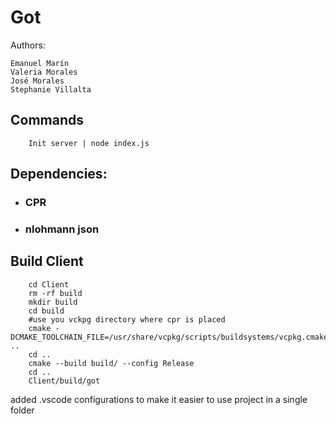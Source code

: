 # Got

Authors:

    Emanuel Marín
    Valeria Morales
    José Morales
    Stephanie Villalta
    
## Commands

        Init server | node index.js

## Dependencies:

* ### CPR
* ### nlohmann json


## Build Client 

        cd Client
        rm -rf build
        mkdir build
        cd build
        #use you vckpg directory where cpr is placed
        cmake -DCMAKE_TOOLCHAIN_FILE=/usr/share/vcpkg/scripts/buildsystems/vcpkg.cmake ..
        cd ..
        cmake --build build/ --config Release 
        cd ..
        Client/build/got

added .vscode configurations to make it easier to use project in a single folder